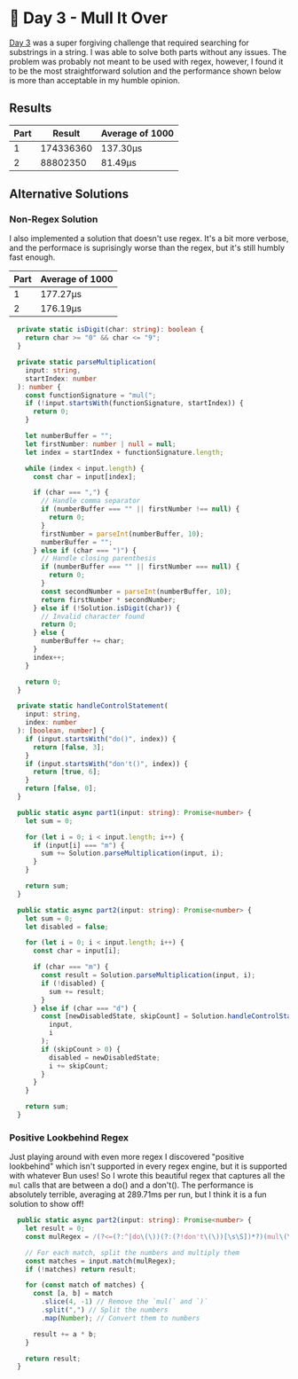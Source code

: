 # 🎄 Day 3 - Mull It Over

[Day 3](https://adventofcode.com/2024/day/3) was a super forgiving challenge that required searching for substrings in a string. I was able to solve both parts without any issues. The problem was probably not meant to be used with regex, however, I found it to be the most straightforward solution and the performance shown below is more than acceptable in my humble opinion.

## Results

| Part | Result    | Average of 1000 |
| ---- | --------- | --------------- |
| 1    | 174336360 | 137.30µs        |
| 2    | 88802350  | 81.49µs         |

## Alternative Solutions

### Non-Regex Solution

I also implemented a solution that doesn't use regex. It's a bit more verbose, and the performace is suprisingly worse than the regex, but it's still humbly fast enough.

| Part | Average of 1000 |
| ---- | --------------- |
| 1    | 177.27µs        |
| 2    | 176.19µs        |

```typescript
  private static isDigit(char: string): boolean {
    return char >= "0" && char <= "9";
  }

  private static parseMultiplication(
    input: string,
    startIndex: number
  ): number {
    const functionSignature = "mul(";
    if (!input.startsWith(functionSignature, startIndex)) {
      return 0;
    }

    let numberBuffer = "";
    let firstNumber: number | null = null;
    let index = startIndex + functionSignature.length;

    while (index < input.length) {
      const char = input[index];

      if (char === ",") {
        // Handle comma separator
        if (numberBuffer === "" || firstNumber !== null) {
          return 0;
        }
        firstNumber = parseInt(numberBuffer, 10);
        numberBuffer = "";
      } else if (char === ")") {
        // Handle closing parenthesis
        if (numberBuffer === "" || firstNumber === null) {
          return 0;
        }
        const secondNumber = parseInt(numberBuffer, 10);
        return firstNumber * secondNumber;
      } else if (!Solution.isDigit(char)) {
        // Invalid character found
        return 0;
      } else {
        numberBuffer += char;
      }
      index++;
    }

    return 0;
  }

  private static handleControlStatement(
    input: string,
    index: number
  ): [boolean, number] {
    if (input.startsWith("do()", index)) {
      return [false, 3];
    }
    if (input.startsWith("don't()", index)) {
      return [true, 6];
    }
    return [false, 0];
  }

  public static async part1(input: string): Promise<number> {
    let sum = 0;

    for (let i = 0; i < input.length; i++) {
      if (input[i] === "m") {
        sum += Solution.parseMultiplication(input, i);
      }
    }

    return sum;
  }

  public static async part2(input: string): Promise<number> {
    let sum = 0;
    let disabled = false;

    for (let i = 0; i < input.length; i++) {
      const char = input[i];

      if (char === "m") {
        const result = Solution.parseMultiplication(input, i);
        if (!disabled) {
          sum += result;
        }
      } else if (char === "d") {
        const [newDisabledState, skipCount] = Solution.handleControlStatement(
          input,
          i
        );
        if (skipCount > 0) {
          disabled = newDisabledState;
          i += skipCount;
        }
      }
    }

    return sum;
  }
```

### Positive Lookbehind Regex

Just playing around with even more regex I discovered "positive lookbehind" which isn't supported in every regex engine, but it is supported with whatever Bun uses! So I wrote this beautiful regex that captures all the `mul` calls that are between a do() and a don't(). The performance is absolutely terrible, averaging at 289.71ms per run, but I think it is a fun solution to show off!

```typescript
  public static async part2(input: string): Promise<number> {
    let result = 0;
    const mulRegex = /(?<=(?:^|do\(\))(?:(?!don't\(\))[\s\S])*?)(mul\(\d+,\d+\))(?=[\s\S]*?(?:$|don't\(\)))/g;

    // For each match, split the numbers and multiply them
    const matches = input.match(mulRegex);
    if (!matches) return result;

    for (const match of matches) {
      const [a, b] = match
        .slice(4, -1) // Remove the `mul(` and `)`
        .split(",") // Split the numbers
        .map(Number); // Convert them to numbers

      result += a * b;
    }

    return result;
  }
```
